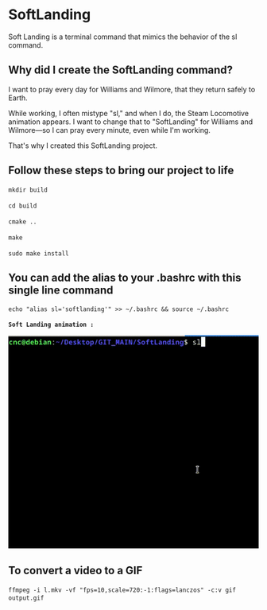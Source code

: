 # SoftLanding
Soft Landing is a terminal command that mimics the behavior of the sl command.



## Why did I create the SoftLanding command?

I want to pray every day for Williams and Wilmore, that they return safely to Earth.

While working, I often mistype "sl," and when I do, the Steam Locomotive animation appears. 
I want to change that to "SoftLanding" for Williams and Wilmore—so I can pray every minute, even while I'm working.

That's why I created this SoftLanding project.


## Follow these steps to bring our project to life

```
mkdir build

cd build

cmake ..

make

sudo make install
```


## You can add the alias to your .bashrc with this single line command
```
echo "alias sl='softlanding'" >> ~/.bashrc && source ~/.bashrc
```





**`Soft Landing animation :`**

![Soft Landing](SoftLanding.gif)









## To convert a video to a GIF
```
ffmpeg -i l.mkv -vf "fps=10,scale=720:-1:flags=lanczos" -c:v gif output.gif
```
